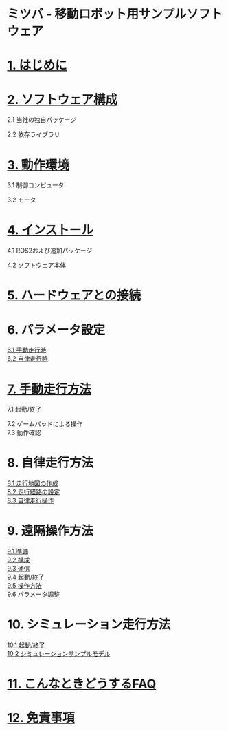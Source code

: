 # ミツバ - 移動ロボット用サンプルソフトウェア

<h1><a href="https://github.com/MITSUBA-Co/SoftwareForMobileRobots/blob/main/Document/%E3%81%AF%E3%81%98%E3%82%81%E3%81%AB.md">1. はじめに</a></h1>


<h1><a href="https://github.com/MITSUBA-Co/SoftwareForMobileRobots/blob/main/Document/%E3%82%BD%E3%83%95%E3%83%88%E3%82%A6%E3%82%A7%E3%82%A2%E6%A7%8B%E6%88%90.md">2. ソフトウェア構成</a></h1>
2.1 当社の独自パッケージ  

2.2 依存ライブラリ

<h1><a href="https://github.com/MITSUBA-Co/SoftwareForMobileRobots/blob/main/Document/%E5%8B%95%E4%BD%9C%E7%92%B0%E5%A2%83.md">3. 動作環境</a></h1>
3.1 制御コンピュータ

3.2 モータ

<h1><a href="https://github.com/MITSUBA-Co/SoftwareForMobileRobots/blob/main/Document/%E3%82%A4%E3%83%B3%E3%82%B9%E3%83%88%E3%83%BC%E3%83%AB.md">4. インストール</a></h1>
4.1 ROS2および追加パッケージ 

4.2 ソフトウェア本体

<h1><a href="https://github.com/MITSUBA-Co/SoftwareForMobileRobots/blob/main/Document/%E3%83%8F%E3%83%BC%E3%83%89%E3%82%A6%E3%82%A7%E3%82%A2%E3%81%A8%E3%81%AE%E6%8E%A5%E7%B6%9A.md">5. ハードウェアとの接続</a></h1>

# 6. パラメータ設定
[6.1 手動走行時](https://github.com/MITSUBA-Co/SoftwareForMobileRobots/blob/main/Document/%E3%83%91%E3%83%A9%E3%83%A1%E3%83%BC%E3%82%BF%E8%A8%AD%E5%AE%9A.md)  
[6.2 自律走行時](https://github.com/MITSUBA-Co/SoftwareForMobileRobots/blob/main/Document/%E3%83%91%E3%83%A9%E3%83%A1%E3%83%BC%E3%82%BF%E8%A8%AD%E5%AE%9A2.md)

<h1><a href="https://github.com/MITSUBA-Co/SoftwareForMobileRobots/blob/main/Document/%E6%89%8B%E5%8B%95%E8%B5%B0%E8%A1%8C%E6%96%B9%E6%B3%95.md">7. 手動走行方法</a></h1>
7.1 起動/終了  

7.2 ゲームパッドによる操作  
7.3 動作確認

# 8. 自律走行方法
[8.1 走行地図の作成](https://github.com/MITSUBA-Co/SoftwareForMobileRobots/blob/main/Document/%E8%87%AA%E5%BE%8B%E8%B5%B0%E8%A1%8C%E6%96%B9%E6%B3%95.md)  
[8.2 走行経路の設定](https://github.com/MITSUBA-Co/SoftwareForMobileRobots/blob/main/Document/%E8%87%AA%E5%BE%8B%E8%B5%B0%E8%A1%8C%E6%96%B9%E6%B3%952.md)  
[8.3 自律走行操作](https://github.com/MITSUBA-Co/SoftwareForMobileRobots/blob/main/Document/%E8%87%AA%E5%BE%8B%E8%B5%B0%E8%A1%8C%E6%96%B9%E6%B3%953.md)

# 9. 遠隔操作方法
[9.1 準備](https://github.com/MITSUBA-Co/SoftwareForMobileRobots/blob/main/Document/%E9%81%A0%E9%9A%94%E6%93%8D%E4%BD%9C%E6%96%B9%E6%B3%95.md)  
[9.2 構成](https://github.com/MITSUBA-Co/SoftwareForMobileRobots/blob/main/Document/%E9%81%A0%E9%9A%94%E6%93%8D%E4%BD%9C%E6%96%B9%E6%B3%952.md)  
[9.3 通信](https://github.com/MITSUBA-Co/SoftwareForMobileRobots/blob/main/Document/%E9%81%A0%E9%9A%94%E6%93%8D%E4%BD%9C%E6%96%B9%E6%B3%953.md)  
[9.4 起動/終了](https://github.com/MITSUBA-Co/SoftwareForMobileRobots/blob/main/Document/%E9%81%A0%E9%9A%94%E6%93%8D%E4%BD%9C%E6%96%B9%E6%B3%954.md)  
[9.5 操作方法](https://github.com/MITSUBA-Co/SoftwareForMobileRobots/blob/main/Document/%E9%81%A0%E9%9A%94%E6%93%8D%E4%BD%9C%E6%96%B9%E6%B3%955.md)  
[9.6 パラメータ調整](https://github.com/MITSUBA-Co/SoftwareForMobileRobots/blob/main/Document/%E9%81%A0%E9%9A%94%E6%93%8D%E4%BD%9C%E6%96%B9%E6%B3%956.md)

# 10. シミュレーション走行方法
[10.1 起動/終了](https://github.com/MITSUBA-Co/SoftwareForMobileRobots/blob/main/Document/%E3%83%A2%E3%83%87%E3%83%AB%E3%82%B7%E3%83%9F%E3%83%A5%E3%83%AC%E3%83%BC%E3%82%B7%E3%83%A7%E3%83%B3%E8%B5%B0%E8%A1%8C%E6%96%B9%E6%B3%95.md)  
[10.2 シミュレーションサンプルモデル](https://github.com/MITSUBA-Co/SoftwareForMobileRobots/blob/main/Document/%E3%83%A2%E3%83%87%E3%83%AB%E3%82%B7%E3%83%9F%E3%83%A5%E3%83%AC%E3%83%BC%E3%82%B7%E3%83%A7%E3%83%B3%E8%B5%B0%E8%A1%8C%E6%96%B9%E6%B3%952.md)

<h1><a href="https://github.com/MITSUBA-Co/SoftwareForMobileRobots/blob/main/Document/%E3%81%93%E3%82%93%E3%81%AA%E3%81%A8%E3%81%8D%E3%81%A9%E3%81%86%E3%81%99%E3%82%8BFAQ.md">11. こんなときどうするFAQ</a></h1>  

<h1><a href="https://github.com/MITSUBA-Co/SoftwareForMobileRobots/blob/main/Document/%E5%85%8D%E8%B2%AC%E4%BA%8B%E9%A0%85.md">12. 免責事項</a></h1>

<!-- 
<h1>付録. 移動ロボット用ソフトウェア適用事例 ー配膳ロボットー</a></h1>
//近日公開予定//
-->












